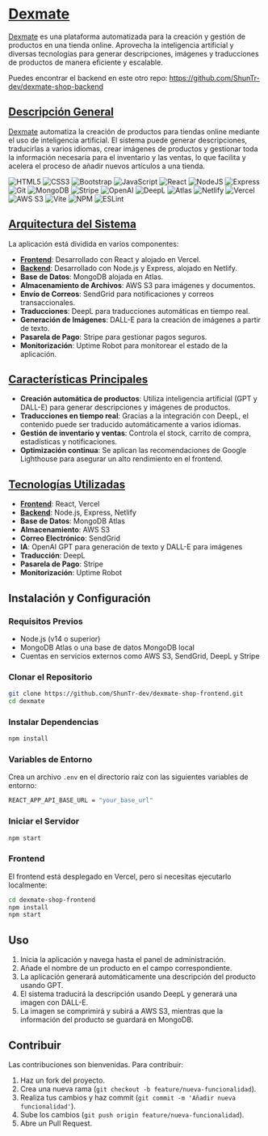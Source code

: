 # [Dexmate](https://dexmate.shuntr.dev/)

[Dexmate](https://dexmate.shuntr.dev/) es una plataforma automatizada para la creación y gestión de productos en una tienda online. Aprovecha la inteligencia artificial y diversas tecnologías para generar descripciones, imágenes y traducciones de productos de manera eficiente y escalable.

Puedes encontrar el backend en este otro repo: https://github.com/ShunTr-dev/dexmate-shop-backend

## [Descripción General](https://dexmate.shuntr.dev/features)

[Dexmate](https://dexmate.shuntr.dev/) automatiza la creación de productos para tiendas online mediante el uso de inteligencia artificial. El sistema puede generar descripciones, traducirlas a varios idiomas, crear imágenes de productos y gestionar toda la información necesaria para el inventario y las ventas, lo que facilita y acelera el proceso de añadir nuevos artículos a una tienda.

![HTML5](https://img.shields.io/badge/html5-%23E34F26.svg?style=for-the-badge&logo=html5&logoColor=white)
![CSS3](https://img.shields.io/badge/css3-%231572B6.svg?style=for-the-badge&logo=css3&logoColor=white)
![Bootstrap](https://img.shields.io/badge/bootstrap-%238511FA.svg?style=for-the-badge&logo=bootstrap&logoColor=white)
![JavaScript](https://img.shields.io/badge/-JavaScript-F7DF1E?logo=javascript&logoColor=white&style=for-the-badge)
![React](https://img.shields.io/badge/-React-61DAFB?logo=react&logoColor=white&style=for-the-badge)
![NodeJS](https://img.shields.io/badge/node.js-6DA55F?style=for-the-badge&logo=node.js&logoColor=white)
![Express](https://img.shields.io/badge/express-000000?style=for-the-badge&logo=express&logoColor=white)
![Git](https://img.shields.io/badge/git-%23F05033.svg?style=for-the-badge&logo=git&logoColor=white)
![MongoDB](https://img.shields.io/badge/MongoDB-%234ea94b.svg?style=for-the-badge&logo=mongodb&logoColor=white)
![Stripe](https://img.shields.io/badge/-Stripe-008CDD?logo=stripe&logoColor=white&style=for-the-badge)
![OpenAI](https://img.shields.io/badge/-OpenAI-412991?logo=openai&logoColor=white&style=for-the-badge)
![DeepL](https://img.shields.io/badge/-DeepL-0F2B46?logo=deepl&logoColor=white&style=for-the-badge)
![Atlas](https://img.shields.io/badge/Atlas-%234ea94b.svg?style=for-the-badge&logo=mongodb&logoColor=white)
![Netlify](https://img.shields.io/badge/netlify-%23000000.svg?style=for-the-badge&logo=netlify&logoColor=#00C7B7)
![Vercel](https://img.shields.io/badge/vercel-%23000000.svg?style=for-the-badge&logo=vercel&logoColor=white)
![AWS S3](https://img.shields.io/badge/AWS-S3-%569A31.svg?style=for-the-badge&logo=amazons3&logoColor=white)
![Vite](https://img.shields.io/badge/vite-%23646CFF.svg?style=for-the-badge&logo=vite&logoColor=white)
![NPM](https://img.shields.io/badge/NPM-%23CB3837.svg?style=for-the-badge&logo=npm&logoColor=white)
![ESLint](https://img.shields.io/badge/ESLint-4B3263?style=for-the-badge&logo=eslint&logoColor=white)

## [Arquitectura del Sistema](https://dexmate.shuntr.dev/features)

La aplicación está dividida en varios componentes:

-   [**Frontend**](https://github.com/ShunTr-dev/dexmate-shop-frontend): Desarrollado con React y alojado en Vercel.
-   [**Backend**](https://github.com/ShunTr-dev/dexmate-shop-backend): Desarrollado con Node.js y Express, alojado en Netlify.
-   **Base de Datos**: MongoDB alojada en Atlas.
-   **Almacenamiento de Archivos**: AWS S3 para imágenes y documentos.
-   **Envío de Correos**: SendGrid para notificaciones y correos transaccionales.
-   **Traducciones**: DeepL para traducciones automáticas en tiempo real.
-   **Generación de Imágenes**: DALL-E para la creación de imágenes a partir de texto.
-   **Pasarela de Pago**: Stripe para gestionar pagos seguros.
-   **Monitorización**: Uptime Robot para monitorear el estado de la aplicación.

## [Características Principales](https://dexmate.shuntr.dev/features)

-   **Creación automática de productos**: Utiliza inteligencia artificial (GPT y DALL-E) para generar descripciones y imágenes de productos.
-   **Traducciones en tiempo real**: Gracias a la integración con DeepL, el contenido puede ser traducido automáticamente a varios idiomas.
-   **Gestión de inventario y ventas**: Controla el stock, carrito de compra, estadísticas y notificaciones.
-   **Optimización continua**: Se aplican las recomendaciones de Google Lighthouse para asegurar un alto rendimiento en el frontend.

## [Tecnologías Utilizadas](https://dexmate.shuntr.dev/features)

-   [**Frontend**](https://github.com/ShunTr-dev/dexmate-shop-frontend): React, Vercel
-   [**Backend**](https://github.com/ShunTr-dev/dexmate-shop-backend): Node.js, Express, Netlify
-   **Base de Datos**: MongoDB Atlas
-   **Almacenamiento**: AWS S3
-   **Correo Electrónico**: SendGrid
-   **IA**: OpenAI GPT para generación de texto y DALL-E para imágenes
-   **Traducción**: DeepL
-   **Pasarela de Pago**: Stripe
-   **Monitorización**: Uptime Robot

## Instalación y Configuración

### Requisitos Previos

-   Node.js (v14 o superior)
-   MongoDB Atlas o una base de datos MongoDB local
-   Cuentas en servicios externos como AWS S3, SendGrid, DeepL y Stripe

### Clonar el Repositorio

```bash
git clone https://github.com/ShunTr-dev/dexmate-shop-frontend.git
cd dexmate
```

### Instalar Dependencias

```bash
npm install
```

### Variables de Entorno

Crea un archivo `.env` en el directorio raíz con las siguientes variables de entorno:

```bash
REACT_APP_API_BASE_URL = "your_base_url"
```

### Iniciar el Servidor

```bash
npm start
```

### Frontend

El frontend está desplegado en Vercel, pero si necesitas ejecutarlo localmente:

```bash
cd dexmate-shop-frontend
npm install
npm start
```

## Uso

1. Inicia la aplicación y navega hasta el panel de administración.
2. Añade el nombre de un producto en el campo correspondiente.
3. La aplicación generará automáticamente una descripción del producto usando GPT.
4. El sistema traducirá la descripción usando DeepL y generará una imagen con DALL-E.
5. La imagen se comprimirá y subirá a AWS S3, mientras que la información del producto se guardará en MongoDB.

## Contribuir

Las contribuciones son bienvenidas. Para contribuir:

1. Haz un fork del proyecto.
2. Crea una nueva rama (`git checkout -b feature/nueva-funcionalidad`).
3. Realiza tus cambios y haz commit (`git commit -m 'Añadir nueva funcionalidad'`).
4. Sube los cambios (`git push origin feature/nueva-funcionalidad`).
5. Abre un Pull Request.
